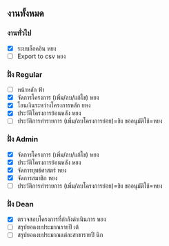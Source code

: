 <!-- a normal html comment SE Project (EN Budget management system)
## งานที่เหลือ
### Regular
1. หน้าแรก ฟ้า
2. โอนเงินใช้เงิน (ขออนุมัติใช้) หยง
3. ประวัติการทำรายการ
  - โอนออก (จากโครงการที่เสร็จแล้ว) -ขิง
  - ขออนุมัติใช้ (โครงการย่อย) หยง
  - เพิ่ม/ลบโครงการย่อย -ขิง
### Dean
4. สรุปรวมรายปี เต้
5. สรุปสาขารายปี นิก
### Admin
6. ดูโครงการย่อย (หน้าจัดการโครงการหลัก)-แดเนียล
### งานอื่นๆ
7. Export to csv -หยง 
*/ -->


## งานทั้งหมด
### งานทั่วไป
- [x] ระบบล็อคอิน หยง
- [ ] Export to csv หยง
### ฝั่ง Regular
- [ ] หน้าหลัก ฟ้า
- [x] จัดการโครงการ (เพิ่ม/ลบ/แก้ไข) หยง
- [x] โอนเงินระหว่างโครงการหลัก ยหง
- [x] ประวัติโครงการย้อนหลัง หยง
- [ ] ประวัติการทำรายการ (เพิ่ม/ลบโครงการย่อย)=ขิง ขออนุมัติใช้=หยง
### ฝั่ง Admin
- [x] จัดการโครงการ (เพิ่ม/ลบ/แก้ไข) หยง
- [x] ประวัติโครงการย้อนหลัง หยง
- [x] จัดการยุทธ์ศาสตร์ หยง
- [x] จัดการสมาชิก หยง
- [ ] ประวัติการทำรายการ (เพิ่ม/ลบโครงการย่อย)=ขิง ขออนุมัติใช้=หยง
### ฝั่ง Dean
- [x] ตรวจสอบโครงการที่กำลังดำเนินการ หยง
- [ ] สรุปยอดงบประมาณรายปี เต้
- [ ] สรุปยอดงบประมาณแต่ละสาขารายปี นิก
